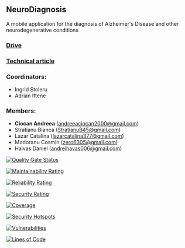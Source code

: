## NeuroDiagnosis

A mobile application for the diagnosis of Alzheimer's Disease and other neurodegenerative conditions

### [Drive](https://drive.google.com/drive/u/1/folders/1V_obvODj0q1rkMPJ1OSHYKPFXnv1c_JM)

### [Technical article](https://docs.google.com/document/d/1-aSwieK0lZlr-0iAe32zJl9qO3-BpLkbLdW0xS3EtE4/edit?usp=sharing)

### Coordinators: 
* Ingrid Stoleru
* Adrian Iftene

### Members:
* **Ciocan Andreea** ([andreeaciocan2000@gmail.com](mailto:andreeaciocan2000@gmail.com))
* Stratianu Bianca ([StratianuB45@gmail.com](mailto:StratianuB45@gmail.com))
* Lazar Catalina ([lazarcatalina377@gmail.com](mailto:lazarcatalina377@gmail.com))
* Modoranu Cosmin ([zero6305@gmail.com](mailto:zero6305@gmail.com))
* Haivas Daniel ([andreihavas006@gmail.com](mailto:andreihavas006@gmail.com))

[![Quality Gate Status](https://sonarqubeneurodiagnosis.azurewebsites.net/api/project_badges/measure?project=NeuroDiagnosis&metric=alert_status&token=0c713ec5a9b02c3215ad5edbc291ffca11bb47ed)](https://sonarqubeneurodiagnosis.azurewebsites.net/dashboard?id=NeuroDiagnosis)

[![Maintainability Rating](https://sonarqubeneurodiagnosis.azurewebsites.net/api/project_badges/measure?project=NeuroDiagnosis&metric=sqale_rating&token=0c713ec5a9b02c3215ad5edbc291ffca11bb47ed)](https://sonarqubeneurodiagnosis.azurewebsites.net/dashboard?id=NeuroDiagnosis)

[![Reliability Rating](https://sonarqubeneurodiagnosis.azurewebsites.net/api/project_badges/measure?project=NeuroDiagnosis&metric=reliability_rating&token=0c713ec5a9b02c3215ad5edbc291ffca11bb47ed)](https://sonarqubeneurodiagnosis.azurewebsites.net/dashboard?id=NeuroDiagnosis)

[![Security Rating](https://sonarqubeneurodiagnosis.azurewebsites.net/api/project_badges/measure?project=NeuroDiagnosis&metric=security_rating&token=0c713ec5a9b02c3215ad5edbc291ffca11bb47ed)](https://sonarqubeneurodiagnosis.azurewebsites.net/dashboard?id=NeuroDiagnosis)

[![Coverage](https://sonarqubeneurodiagnosis.azurewebsites.net/api/project_badges/measure?project=NeuroDiagnosis&metric=coverage&token=0c713ec5a9b02c3215ad5edbc291ffca11bb47ed)](https://sonarqubeneurodiagnosis.azurewebsites.net/dashboard?id=NeuroDiagnosis)

[![Security Hotspots](https://sonarqubeneurodiagnosis.azurewebsites.net/api/project_badges/measure?project=NeuroDiagnosis&metric=security_hotspots&token=0c713ec5a9b02c3215ad5edbc291ffca11bb47ed)](https://sonarqubeneurodiagnosis.azurewebsites.net/dashboard?id=NeuroDiagnosis)

[![Vulnerabilities](https://sonarqubeneurodiagnosis.azurewebsites.net/api/project_badges/measure?project=NeuroDiagnosis&metric=vulnerabilities&token=0c713ec5a9b02c3215ad5edbc291ffca11bb47ed)](https://sonarqubeneurodiagnosis.azurewebsites.net/dashboard?id=NeuroDiagnosis)

[![Lines of Code](https://sonarqubeneurodiagnosis.azurewebsites.net/api/project_badges/measure?project=NeuroDiagnosis&metric=ncloc&token=0c713ec5a9b02c3215ad5edbc291ffca11bb47ed)](https://sonarqubeneurodiagnosis.azurewebsites.net/dashboard?id=NeuroDiagnosis)
